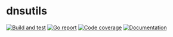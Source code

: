 # dnsutils

[![Build and test](https://img.shields.io/github/workflow/status/russtone/dnsutils/Build%20and%20test)](https://github.com/russtone/dnsutils/actions?query=workflow%3A%22Build+and+test%22)
[![Go report](https://goreportcard.com/badge/github.com/russtone/dnsutils)](https://goreportcard.com/report/github.com/russtone/dnsutils)
[![Code coverage](https://img.shields.io/codecov/c/gh/russtone/dnsutils.svg)](https://codecov.io/gh/russtone/dnsutils)
[![Documentation](https://godoc.org/github.com/russtone/dnsutils?status.svg)](http://godoc.org/github.com/russtone/dnsutils)
